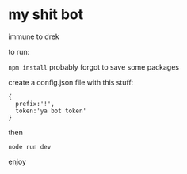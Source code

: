 # my shit bot

immune to drek

to run:

`npm install` probably forgot to save some packages

create a config.json file with this stuff:

```
{
  prefix:'!',
  token:'ya bot token'
}
```

then

`node run dev`

enjoy
